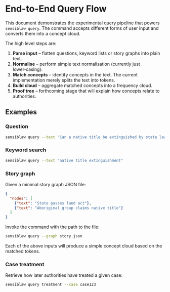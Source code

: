 # End-to-End Query Flow

This document demonstrates the experimental query pipeline that powers
`sensiblaw query`. The command accepts different forms of user input and
converts them into a concept cloud.

The high level steps are:

1. **Parse input** – flatten questions, keyword lists or story graphs into
   plain text.
2. **Normalise** – perform simple text normalisation (currently just
   lower‑casing).
3. **Match concepts** – identify concepts in the text. The current
   implementation merely splits the text into tokens.
4. **Build cloud** – aggregate matched concepts into a frequency cloud.
5. **Proof tree** – forthcoming stage that will explain how concepts relate
   to authorities.

## Examples

### Question

```bash
sensiblaw query --text "Can a native title be extinguished by state law?"
```

### Keyword search

```bash
sensiblaw query --text "native title extinguishment"
```

### Story graph

Given a minimal story graph JSON file:

```json
{
  "nodes": [
    {"text": "State passes land act"},
    {"text": "Aboriginal group claims native title"}
  ]
}
```

Invoke the command with the path to the file:

```bash
sensiblaw query --graph story.json
```

Each of the above inputs will produce a simple concept cloud based on the
matched tokens.

### Case treatment

Retrieve how later authorities have treated a given case:

```bash
sensiblaw query treatment --case case123
```
